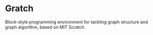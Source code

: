 # Gratch
Block-style programming environment for tackling graph structure and graph algorithm, based on MIT Scratch. 
